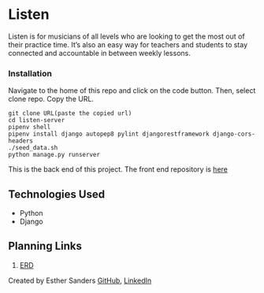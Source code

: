 # Listen
Listen is for musicians of all levels who are looking to get the most out of their practice time. It’s also an easy way for teachers and students to stay connected and accountable in between weekly lessons.


### Installation

Navigate to the home of this repo and click on the code button. Then, select clone repo. Copy the URL.

```
git clone URL(paste the copied url)
cd listen-server
pipenv shell
pipenv install django autopep8 pylint djangorestframework django-cors-headers 
./seed_data.sh
python manage.py runserver
```

This is the back end of this project. The front end repository is [here](https://github.com/esthersanders/listen-client)

## Technologies Used
* Python
* Django


## Planning Links
1. [ERD](https://dbdiagram.io/d/5fcfaf849a6c525a03ba4b33)


Created by Esther Sanders [GitHub](https://github.com/esthersanders), [LinkedIn](https://www.linkedin.com/in/esthersanders23/)
